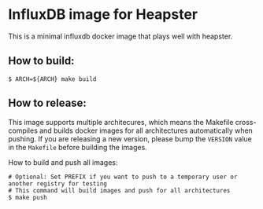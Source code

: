 # InfluxDB image for Heapster

This is a minimal influxdb docker image that plays well with heapster.

## How to build:

```console
$ ARCH=${ARCH} make build
```

## How to release:

This image supports multiple architecures, which means the Makefile cross-compiles and builds docker images for all architectures automatically when pushing.
If you are releasing a new version, please bump the `VERSION` value in the `Makefile` before building the images.

How to build and push all images:

```console
# Optional: Set PREFIX if you want to push to a temporary user or another registry for testing
# This command will build images and push for all architectures
$ make push
```
